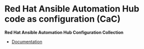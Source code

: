 # Red Hat Ansible Automation Hub code as configuration (CaC)

**Red Hat Ansible Automation Hub Configuration Collection**
- [Documentation]( https://console.redhat.com/ansible/automation-hub/repo/validated/infra/ah_configuration/docs/ "Documentation")